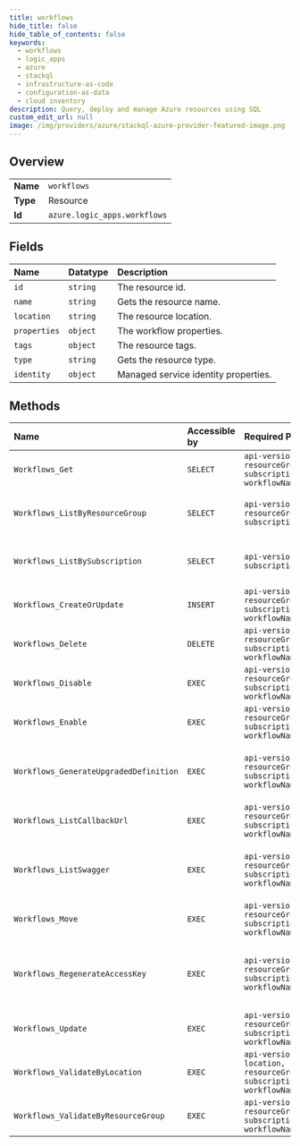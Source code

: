 ```yaml
---
title: workflows
hide_title: false
hide_table_of_contents: false
keywords:
  - workflows
  - logic_apps
  - azure    
  - stackql
  - infrastructure-as-code
  - configuration-as-data
  - cloud inventory
description: Query, deploy and manage Azure resources using SQL
custom_edit_url: null
image: /img/providers/azure/stackql-azure-provider-featured-image.png
---
```

  
    

## Overview
<table><tbody>
<tr><td><b>Name</b></td><td><code>workflows</code></td></tr>
<tr><td><b>Type</b></td><td>Resource</td></tr>
<tr><td><b>Id</b></td><td><code>azure.logic_apps.workflows</code></td></tr>
</tbody></table>

## Fields
| Name | Datatype | Description |
|:-----|:---------|:------------|
| `id` | `string` | The resource id. |
| `name` | `string` | Gets the resource name. |
| `location` | `string` | The resource location. |
| `properties` | `object` | The workflow properties. |
| `tags` | `object` | The resource tags. |
| `type` | `string` | Gets the resource type. |
| `identity` | `object` | Managed service identity properties. |
## Methods
| Name | Accessible by | Required Params | Description |
|:-----|:--------------|:----------------|:------------|
| `Workflows_Get` | `SELECT` | `api-version, resourceGroupName, subscriptionId, workflowName` | Gets a workflow. |
| `Workflows_ListByResourceGroup` | `SELECT` | `api-version, resourceGroupName, subscriptionId` | Gets a list of workflows by resource group. |
| `Workflows_ListBySubscription` | `SELECT` | `api-version, subscriptionId` | Gets a list of workflows by subscription. |
| `Workflows_CreateOrUpdate` | `INSERT` | `api-version, resourceGroupName, subscriptionId, workflowName` | Creates or updates a workflow. |
| `Workflows_Delete` | `DELETE` | `api-version, resourceGroupName, subscriptionId, workflowName` | Deletes a workflow. |
| `Workflows_Disable` | `EXEC` | `api-version, resourceGroupName, subscriptionId, workflowName` | Disables a workflow. |
| `Workflows_Enable` | `EXEC` | `api-version, resourceGroupName, subscriptionId, workflowName` | Enables a workflow. |
| `Workflows_GenerateUpgradedDefinition` | `EXEC` | `api-version, resourceGroupName, subscriptionId, workflowName` | Generates the upgraded definition for a workflow. |
| `Workflows_ListCallbackUrl` | `EXEC` | `api-version, resourceGroupName, subscriptionId, workflowName` | Get the workflow callback Url. |
| `Workflows_ListSwagger` | `EXEC` | `api-version, resourceGroupName, subscriptionId, workflowName` | Gets an OpenAPI definition for the workflow. |
| `Workflows_Move` | `EXEC` | `api-version, resourceGroupName, subscriptionId, workflowName` | Moves an existing workflow. |
| `Workflows_RegenerateAccessKey` | `EXEC` | `api-version, resourceGroupName, subscriptionId, workflowName` | Regenerates the callback URL access key for request triggers. |
| `Workflows_Update` | `EXEC` | `api-version, resourceGroupName, subscriptionId, workflowName` | Updates a workflow. |
| `Workflows_ValidateByLocation` | `EXEC` | `api-version, location, resourceGroupName, subscriptionId, workflowName` | Validates the workflow definition. |
| `Workflows_ValidateByResourceGroup` | `EXEC` | `api-version, resourceGroupName, subscriptionId, workflowName` | Validates the workflow. |
